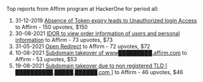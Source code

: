 Top reports from Affirm program at HackerOne for period all:

1. 31-12-2019 [Absence of Token expiry leads to Unauthorized login Access](https://hackerone.com/reports/766578) to Affirm - 150 upvotes, $150
2. 30-08-2021 [IDOR to view order information of users and personal information](https://hackerone.com/reports/1323406) to Affirm - 73 upvotes, $73
3. 31-05-2021 [Open Redirect](https://hackerone.com/reports/1213580) to Affirm - 72 upvotes, $72
4. 10-08-2021 [Subdomain takeover of www█████████.affirm.com](https://hackerone.com/reports/1297689) to Affirm - 53 upvotes, $53
5. 19-08-2021 [Subdomain takeover due to non registered TLD [ ██████████.█████.██████.com ]](https://hackerone.com/reports/1312365) to Affirm - 46 upvotes, $46
